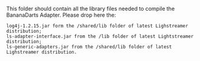 
This folder should contain all the library files needed to compile the BananaDarts Adapter. Please drop here the:

    log4j-1.2.15.jar form the /shared/lib folder of latest Lighstreamer distribution;
    ls-adapter-interface.jar from the /lib folder of latest Lightstreamer distribution;
    ls-generic-adapters.jar from the /shared/lib folder of latest Lighstreamer distribution.
